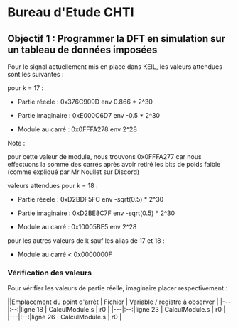 # Bureau d'Etude CHTI

## Objectif 1 : Programmer la DFT en simulation sur un tableau de données imposées

Pour le signal actuellement mis en place dans KEIL, les valeurs attendues sont les suivantes :

pour k = 17 :

- Partie réeele	:       0x376C909D	env 0.866 * 2^30

- Partie imaginaire : 	0xE000C6D7	env -0.5  * 2^30

- Module au carré : 	  0x0FFFA278	env 2^28

Note  :

pour cette valeur de module, nous trouvons 0x0FFFA277 car nous effectuons la somme des carrés après avoir retiré les bits de poids faible (comme expliqué par Mr Noullet sur Discord)


valeurs attendues pour k = 18 :

- Partie réeele	:       0xD2BDF5FC	env -sqrt(0.5) * 2^30

- Partie imaginaire : 	0xD2BE8C7F	env -sqrt(0.5) * 2^30

- Module au carré : 	  0x10005BE5	env 2^28

pour les autres valeurs de k sauf les alias de 17 et 18 :

- Module au carré < 0x0000000F

### Vérification des valeurs

Pour vérifier les valeurs de partie réelle, imaginaire placer respectivement : 

||Emplacement du point d'arrêt | Fichier | Variable / registre à observer | 
|---|:--:|ligne 18 | CalculModule.s | r0 |
|---|:--:|ligne 23 | CalculModule.s | r0 |
|---|:--:|ligne 26 | CalculModule.s | r0 |
